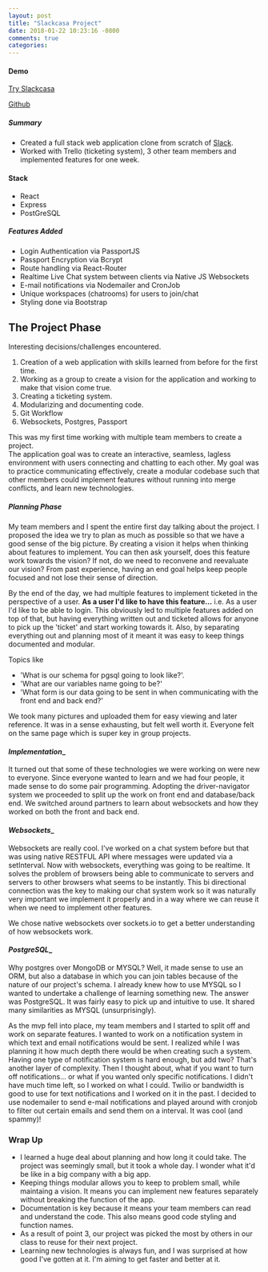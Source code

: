 ```yaml
---
layout: post
title: "Slackcasa Project"
date: 2018-01-22 10:23:16 -0800
comments: true
categories: 
---
```

#### Demo
[Try Slackcasa](https://slackk-casa.herokuapp.com/)

[Github](https://github.com/austinshin/slackk-casa)
##### Summary
- Created a full stack web application clone from scratch of [Slack](https://slack.com/).
- Worked with Trello (ticketing system), 3 other team members and implemented features for one week.

<!-- more -->

#### Stack
- React 
- Express
- PostGreSQL
##### Features Added
- Login Authentication via PassportJS
- Passport Encryption via Bcrypt
- Route handling via React-Router
- Realtime Live Chat system between clients via Native JS Websockets
- E-mail notifications via Nodemailer and CronJob
- Unique workspaces (chatrooms) for users to join/chat 
- Styling done via Bootstrap

## The Project Phase
Interesting decisions/challenges encountered.
1. Creation of a web application with skills learned from before for the first time.
2. Working as a group to create a vision for the application and working to make that vision come true.
3. Creating a ticketing system.
4. Modularizing and documenting code. 
5. Git Workflow
6. Websockets, Postgres, Passport

This was my first time working with multiple team members to create a project.  
The application goal was to create an interactive, seamless, lagless environment with users connecting and chatting to each other.
My goal was to practice communicating effectively, create a modular codebase such that other members could implement features without running into merge conflicts, and learn new technologies.

##### **Planning Phase**
My team members and I spent the entire first day talking about the project. I proposed the idea we try to plan as much as possible so that we have a good sense of the big picture. By creating a vision it helps when thinking about features to implement. You can then ask yourself, does this feature work towards the vision? If not, do we need to reconvene and reevaluate our vision? From past experience, having an end goal helps keep people focused and not lose their sense of direction. 

By the end of the day, we had multiple features to implement ticketed in the perspective of a user. **As a user I'd like to have this feature...** i.e. As a user I'd like to be able to login. This obviously led to multiple features added on top of that, but having everything written out and ticketed allows for anyone to pick up the 'ticket' and start working towards it. Also, by separating everything out and planning most of it meant it was easy to keep things documented and modular.

Topics like 
- 'What is our schema for pgsql going to look like?'. 
- 'What are our variables name going to be?' 
- 'What form is our data going to be sent in when communicating with the front end and back end?'

We took many pictures and uploaded them for easy viewing and later reference.
It was in a sense exhausting, but felt well worth it. Everyone felt on the same page which is super key in group projects.

#### _**Implementation**__
It turned out that some of these technologies we were working on were new to everyone. Since everyone wanted to learn and we had four people, it made sense to do some pair programming. Adopting the driver-navigator system we proceeded to split up the work on front end and database/back end. We switched around partners to learn about websockets and how they worked on both the front and back end.

#### _**Websockets**__
Websockets are really cool. I've worked on a chat system before but that was using native RESTFUL API where messages were updated via a setInterval. Now with websockets, everything was going to be realtime. It solves the problem of browsers being able to communicate to servers and servers to other browsers what seems to be instantly. This bi directional connection was the key to making our chat system work so it was naturally very important we implement it properly and in a way where we can reuse it when we need to implement other features. 

We chose native websockets over sockets.io to get a better understanding of how websockets work.

#### _**PostgreSQL**__
Why postgres over MongoDB or MYSQL? Well, it made sense to use an ORM, but also a database in which you can join tables because of the nature of our project's schema. I already knew how to use MYSQL so I wanted to undertake a challenge of learning something new. The answer was PostgreSQL. It was fairly easy to pick up and intuitive to use. It shared many similarities as MYSQL (unsurprisingly).

As the mvp fell into place, my team members and I started to split off and work on separate features. I wanted to work on a notification system in which text and email notifications would be sent. I realized while I was planning it how much depth there would be when creating such a system. Having one type of notification system is hard enough, but add two? That's another layer of complexity. Then I thought about, what if you want to turn off notifications... or what if you wanted only specific notifications. I didn't have much time left, so I worked on what I could. Twilio or bandwidth is good to use for text notifications and I worked on it in the past. I decided to use nodemailer to send e-mail notifications and played around with cronjob to filter out certain emails and send them on a interval. It was cool (and spammy)!

### Wrap Up ###
- I learned a huge deal about planning and how long it could take. The project was seemingly small, but it took a whole day. I wonder what it'd be like in a big company with a big app.
- Keeping things modular allows you to keep to problem small, while maintaing a vision. It means you can implement new features separately without breaking the function of the app.
- Documentation is key because it means your team members can read and understand the code. This also means good code styling and function names. 
- As a result of point 3, our project was picked the most by others in our class to reuse for their next project.
- Learning new technologies is always fun, and I was surprised at how good I've gotten at it. I'm aiming to get faster and better at it. 

